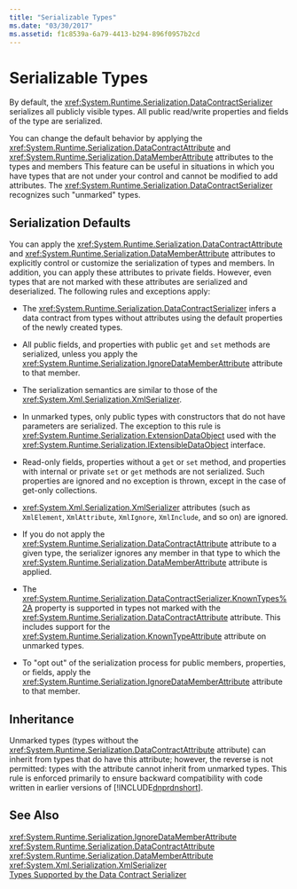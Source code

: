 ```yaml
---
title: "Serializable Types"
ms.date: "03/30/2017"
ms.assetid: f1c8539a-6a79-4413-b294-896f0957b2cd
---
```

# Serializable Types
By default, the <xref:System.Runtime.Serialization.DataContractSerializer> serializes all publicly visible types. All public read/write properties and fields of the type are serialized.  
  
 You can change the default behavior by applying the <xref:System.Runtime.Serialization.DataContractAttribute> and <xref:System.Runtime.Serialization.DataMemberAttribute> attributes to the types and members This feature can be useful in situations in which you have types that are not under your control and cannot be modified to add attributes. The <xref:System.Runtime.Serialization.DataContractSerializer> recognizes such "unmarked" types.  
  
## Serialization Defaults  
 You can apply the <xref:System.Runtime.Serialization.DataContractAttribute> and <xref:System.Runtime.Serialization.DataMemberAttribute> attributes to explicitly control or customize the serialization of types and members. In addition, you can apply these attributes to private fields. However, even types that are not marked with these attributes are serialized and deserialized. The following rules and exceptions apply:  
  
- The <xref:System.Runtime.Serialization.DataContractSerializer> infers a data contract from types without attributes using the default properties of the newly created types.  
  
- All public fields, and properties with public `get` and `set` methods are serialized, unless you apply the <xref:System.Runtime.Serialization.IgnoreDataMemberAttribute> attribute to that member.  
  
- The serialization semantics are similar to those of the <xref:System.Xml.Serialization.XmlSerializer>.  
  
- In unmarked types, only public types with constructors that do not have parameters are serialized. The exception to this rule is <xref:System.Runtime.Serialization.ExtensionDataObject> used with the <xref:System.Runtime.Serialization.IExtensibleDataObject> interface.  
  
- Read-only fields, properties without a `get` or `set` method, and properties with internal or private `set` or `get` methods are not serialized. Such properties are ignored and no exception is thrown, except in the case of get-only collections.  
  
- <xref:System.Xml.Serialization.XmlSerializer> attributes (such as `XmlElement`, `XmlAttribute`, `XmlIgnore`, `XmlInclude`, and so on) are ignored.  
  
- If you do not apply the <xref:System.Runtime.Serialization.DataContractAttribute> attribute to a given type, the serializer ignores any member in that type to which the <xref:System.Runtime.Serialization.DataMemberAttribute> attribute is applied.  
  
- The <xref:System.Runtime.Serialization.DataContractSerializer.KnownTypes%2A> property is supported in types not marked with the <xref:System.Runtime.Serialization.DataContractAttribute> attribute. This includes support for the <xref:System.Runtime.Serialization.KnownTypeAttribute> attribute on unmarked types.  
  
- To "opt out" of the serialization process for public members, properties, or fields, apply the <xref:System.Runtime.Serialization.IgnoreDataMemberAttribute> attribute to that member.  
  
## Inheritance  
 Unmarked types (types without the <xref:System.Runtime.Serialization.DataContractAttribute> attribute) can inherit from types that do have this attribute; however, the reverse is not permitted: types with the attribute cannot inherit from unmarked types. This rule is enforced primarily to ensure backward compatibility with code written in earlier versions of [!INCLUDE[dnprdnshort](../../../../includes/dnprdnshort-md.md)].  
  
## See Also  
 <xref:System.Runtime.Serialization.IgnoreDataMemberAttribute>  
 <xref:System.Runtime.Serialization.DataContractAttribute>  
 <xref:System.Runtime.Serialization.DataMemberAttribute>  
 <xref:System.Xml.Serialization.XmlSerializer>  
 [Types Supported by the Data Contract Serializer](../../../../docs/framework/wcf/feature-details/types-supported-by-the-data-contract-serializer.md)

